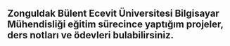 ## Zonguldak Bülent Ecevit Üniversitesi Bilgisayar Mühendisliği eğitim sürecince yaptığım projeler, ders notları ve ödevleri bulabilirsiniz.
